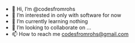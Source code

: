 - 👋 Hi, I’m @codesfromrohs
- 👀 I’m interested in only with software for now
- 🌱 I’m currently learning nothing
- 💞️ I’m looking to collaborate on ...
- 📫 How to reach me codesfromrohs@gmail.com


<!---
codesfromrohs/codesfromrohs is a ✨ special ✨ repository because its `README.md` (this file) appears on your GitHub profile.
You can click the Preview link to take a look at your changes.
--->
